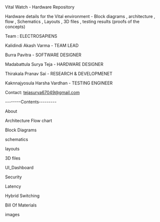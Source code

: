 Vital Watch - Hardware Repository

Hardware details for the Vital environment - Block diagrams , architecture , flow ,  Schematics , Layouts , 3D files , testing results (proofs of the concepts)

Team : ELECTROSAPIENS

Kalidindi Akash Varma         -     TEAM LEAD

Burra Pavitra                 -     SOFTWARE DESIGNER

Madabattula Surya Teja        -     HARDWARE DESIGNER

Thirakala Pranav Sai          -     RESEARCH & DEVELOPMENET

Kaknnajyosula Harsha Vardhan  -     TESTING ENGINEER

Contact: tejasurya67049@gmail.com

--------Contents---------

About

Architecture Flow chart

Block Diagrams

schematics

layouts

3D files

UI_Dashboard

Security

Latency

Hybrid Switching

Bill Of Materials

images


